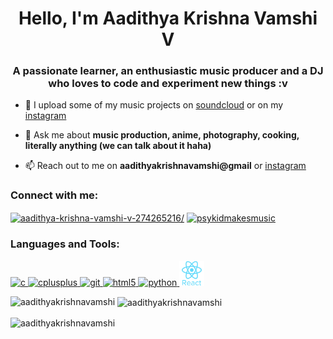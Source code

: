 
<!--
**skillkumaroriginal/skillkumaroriginal** is a ✨ _special_ ✨ repository because its `README.md` (this file) appears on your GitHub profile.

Here are some ideas to get you started:

- 🔭 I’m currently working on ...
- 🌱 I’m currently learning ...
- 👯 I’m looking to collaborate on ...
- 🤔 I’m looking for help with ...
- 💬 Ask me about ...
- 📫 How to reach me: ...
- 😄 Pronouns: ...
- ⚡ Fun fact: ...
--><h1 align="center">Hello, I'm Aadithya Krishna Vamshi V</h1>
<h3 align="center">A passionate learner, an enthusiastic music producer and a DJ who loves to code and experiment new things :v</h3>

<!-- - 🔭 I’m currently working on [healthify](https://github.com/acmpesuecc/healthify) -->
<!-- 
- 🌱 I’m currently learning **React-native** -->

- 🎹 I upload some of my music projects on [soundcloud](https://soundcloud.com/psykidmakesmusic) or on my [instagram](https://instagram.com/psykidmakesmusic)

- 💬 Ask me about **music production, anime, photography, cooking, literally anything (we can talk about it haha)**

- 📫 Reach out to me on **aadithyakrishnavamshi@gmail** or [instagram](https://instagram.com/psykidmakesmusic)


<!-- - ⚡ Fun fact -  **Paracetamol chutney 🙀** -->

<h3 align="left">Connect with me:</h3>
<p align="left">
<a href="https://linkedin.com/in/aadithya-krishna-vamshi-v-274265216/" target="blank"><img align="center" 
                                                                                           src="https://img.icons8.com/?size=512&id=60ZV_wYC0BM2&format=png" 
                                                                                           alt="aadithya-krishna-vamshi-v-274265216/" height="30" width="30" /></a>
<a href="https://instagram.com/psykidmakesmusic" target="blank"><img align="center" src="https://img.icons8.com/?size=512&id=5eT5OnLluNOx&format=png" alt="psykidmakesmusic" height="30" width="30" /></a>
</p>

<h3 align="left">Languages and Tools:</h3>
<p align="left"> <a href="https://www.cprogramming.com/" target="_blank" rel="noreferrer"> <img src="https://img.icons8.com/?size=512&id=40670&format=png" alt="c" width="40" height="40"/> </a> <a href="https://www.w3schools.com/cpp/" target="_blank" rel="noreferrer"> <img src="https://img.icons8.com/?size=512&id=TpULddJc4gTh&format=png" alt="cplusplus" width="40" height="40"/> </a> <a href="https://git-scm.com/" target="_blank" rel="noreferrer"> <img src="https://www.vectorlogo.zone/logos/git-scm/git-scm-icon.svg" alt="git" width="40" height="40"/> </a> <a href="https://www.w3.org/html/" target="_blank" rel="noreferrer"> <img src= "https://img.icons8.com/?size=512&id=20909&format=png" alt="html5" width="40" height="40"/> </a> <a href="https://www.python.org" target="_blank" rel="noreferrer"> <img src="https://img.icons8.com/?size=512&id=13441&format=png" alt="python" width="40" height="40"/> </a> <a href="https://reactjs.org/" target="_blank" rel="noreferrer"> <img src="https://raw.githubusercontent.com/devicons/devicon/master/icons/react/react-original-wordmark.svg" alt="react" width="40" height="40"/> </a> </p>

<p><img align="left" src="https://github-readme-stats.vercel.app/api/top-langs?username=aadithyakrishnavamshi&show_icons=true&locale=en&layout=compact" alt="aadithyakrishnavamshi" /></p>

<p>&nbsp;<img align="center" src="https://github-readme-stats.vercel.app/api?username=aadithyakrishnavamshi&show_icons=true&locale=en" alt="aadithyakrishnavamshi" /></p>

<p><img align="center" src="https://github-readme-streak-stats.herokuapp.com/?user=aadithyakrishnavamshi" alt="aadithyakrishnavamshi" /></p>
